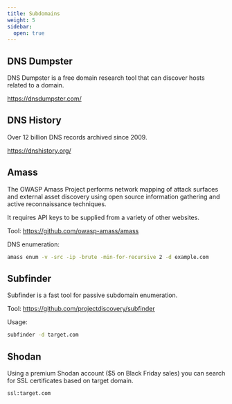 ```yaml
---
title: Subdomains
weight: 5
sidebar:
  open: true
---
```

## DNS Dumpster
DNS Dumpster is a free domain research tool that can discover hosts related to a domain. 

https://dnsdumpster.com/

## DNS History
Over 12 billion DNS records archived since 2009.

https://dnshistory.org/ 

## Amass
The OWASP Amass Project performs network mapping of attack surfaces and external asset discovery using open source information gathering and active reconnaissance techniques.

It requires API keys to be supplied from a variety of other websites.

Tool: https://github.com/owasp-amass/amass

DNS enumeration:
```bash
amass enum -v -src -ip -brute -min-for-recursive 2 -d example.com
```

## Subfinder
Subfinder is a fast tool for passive subdomain enumeration.

Tool: https://github.com/projectdiscovery/subfinder 

Usage:
```bash
subfinder -d target.com
```

## Shodan
Using a premium Shodan account ($5 on Black Friday sales) you can search for SSL certificates based on target domain.

```bash
ssl:target.com
```
